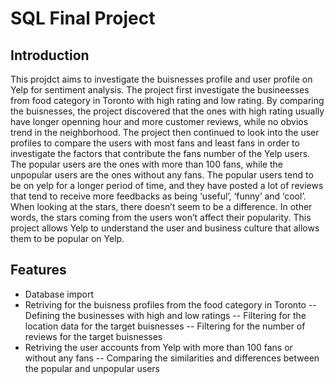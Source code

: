 # SQL Final Project
## Introduction
This projdct aims to investigate the buisnesses profile and user profile on Yelp for sentiment analysis. The project first investigate the busineesses from food category in Toronto with high rating and low rating. By comparing the buisnesses, the project discovered that the ones with high rating usually have longer openning hour and more customer reviews, while no obvios trend in the neighborhood. The project then continued to look into the user profiles to compare the users with most fans and least fans in order to investigate the factors that contribute the fans number of the Yelp users. The popular users are the ones with more than 100 fans, while the unpopular users are the ones without any fans. The popular users tend to be on yelp for a longer period of time, and they have posted a lot of reviews that tend to receive more feedbacks as being ‘useful’, ‘funny’ and ‘cool’. When looking at the stars, there doesn’t seem to be a difference. In other words, the stars coming from the users won’t affect their popularity. This project allows Yelp to understand the user and business culture that allows them to be popular on Yelp.

## Features
- Database import
- Retriving for the buisness profiles from the food category in Toronto
-- Defining the businesses with high and low ratings 
-- Filtering for the location data for the target buisnesses
-- Filtering for the number of reviews for the target buisnesses
- Retriving the user accounts from Yelp with more than 100 fans or without any fans 
-- Comparing the similarities and differences between the popular and unpopular users
